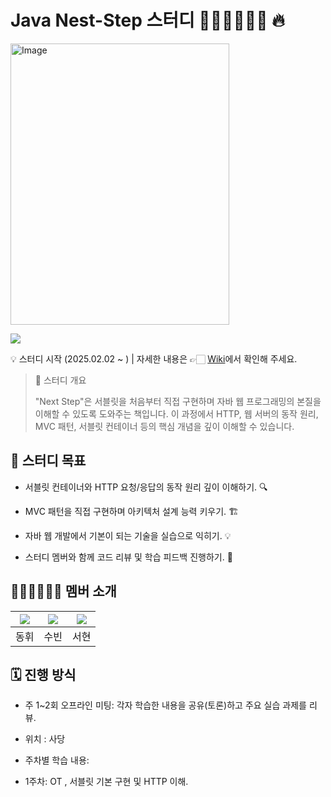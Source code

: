 # Java Nest-Step 스터디 👨🏻‍💻👩🏻‍💻 🔥

<img width="350" height="450" alt="Image" src="https://github.com/user-attachments/assets/95584197-33c2-446c-908e-cfaecb7bc204" />

![](/etc/image/developer_interview.jpeg)

💡 스터디 시작 (2025.02.02 ~ ) | 자세한 내용은 👉🏻 [Wiki](https://github.com/next-step-study/suseodong/wiki)에서 확인해 주세요.

> 📖 스터디 개요
> 
> "Next Step"은 서블릿을 처음부터 직접 구현하며 자바 웹 프로그래밍의 본질을 이해할 수 있도록 도와주는 책입니다. 이 과정에서 HTTP, 웹 서버의 동작 원리, MVC 패턴, 서블릿 컨테이너 등의 핵심 개념을 깊이 이해할 수 있습니다.

## 🎯 스터디 목표
 * 서블릿 컨테이너와 HTTP 요청/응답의 동작 원리 깊이 이해하기. 🔍
 
 * MVC 패턴을 직접 구현하며 아키텍처 설계 능력 키우기. 🏗
 
 * 자바 웹 개발에서 기본이 되는 기술을 실습으로 익히기. 💡
 
 * 스터디 멤버와 함께 코드 리뷰 및 학습 피드백 진행하기. 🤝

## 👨🏻‍💻👩🏻‍💻 멤버 소개

|[![](https://github.com/ARProxy.png?width=200px)](https://github.com/ARProxy)|[![](https://github.com/02ggang9.png?width=200px)](https://github.com/02ggang9) |[![](https://github.com/hyunn522.png?width=200px)](https://github.com/hyunn522) |
|:---:|:---:|:---:|
| 동휘 | 수빈 | 서현 |

## 🗓 진행 방식
 * 주 1~2회 오프라인 미팅: 각자 학습한 내용을 공유(토론)하고 주요 실습 과제를 리뷰.
 
 * 위치 : 사당
 
 * 주차별 학습 내용:
- 1주차: OT , 서블릿 기본 구현 및 HTTP 이해.
